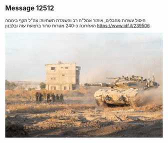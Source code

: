 ## Message 12512

חיסול עשרות מחבלים, איתור אמל"ח רב והשמדת תשתיות:
צה"ל תקף ביממה האחרונה כ-240 מטרות טרור ברצועת עזה ובלבנון
https://www.idf.il/239506

![Photo](12512/12512_photo.jpg)
